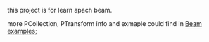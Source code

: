 this project is for learn apach beam.

more PCollection, PTransform info and exmaple could find in [Beam examples](https://github.com/apache/beam/tree/0146a8389b4bf94cafd244f70fc0ad13b32066cc/examples/java/src/main/java/org/apache/beam/examples);
